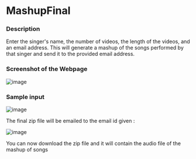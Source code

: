 # MashupFinal

### Description
Enter the singer's name, the number of videos, the length of the videos, and an email address. This will generate a mashup of the songs performed by that singer and send it to the provided email address.


### Screenshot of the Webpage
![image](https://user-images.githubusercontent.com/71830227/218342207-e9bca93f-b9f4-46f6-a677-c859852f992d.png)

### Sample input
![image](https://user-images.githubusercontent.com/71830227/218342352-5f1edea3-6770-4895-8b51-0fae02b85eb1.png)


The final zip file will be emailed to the email id given :

![image](https://user-images.githubusercontent.com/71830227/218342265-df51f388-45c7-4560-9028-79062fb249c3.png)

You can now download the zip file and it will contain the audio file of the mashup of songs
